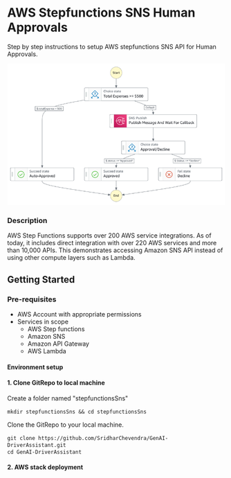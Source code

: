 # AWS Stepfunctions SNS Human Approvals

Step by step instructions to setup AWS stepfunctions SNS API for Human Approvals.

![Sample Workflow](Images/stepfunctions_graph_flow.png)

### Description
AWS Step Functions supports over 200 AWS service integrations. As of today, it includes direct integration with over 220 AWS services and more than 10,000 APIs. This demonstrates accessing Amazon SNS API instead of using other compute layers such as Lambda.

## Getting Started
### Pre-requisites
* AWS Account with appropriate permissions
* Services in scope
  - AWS Step functions
  - Amazon SNS
  - Amazon API Gateway
  - AWS Lambda
  
  

#### Environment setup
#### 1. Clone GitRepo to local machine
Create a folder named "stepfunctionsSns"

```
mkdir stepfunctionsSns && cd stepfunctionsSns

```
Clone the GitRepo to your local machine.
```
git clone https://github.com/SridharChevendra/GenAI-DriverAssistant.git
cd GenAI-DriverAssistant
```

#### 2. AWS stack deployment
